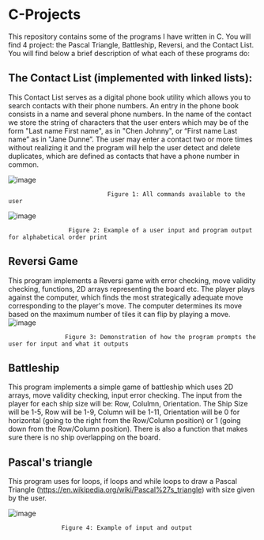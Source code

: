 # C-Projects

This repository contains some of the programs I have written in C. You will find 4 project: the Pascal Triangle, Battleship, Reversi, and the Contact List. You will find below a brief description of what each of these programs do:
## **The Contact List (implemented with linked lists):**
This Contact List serves as a digital phone book utility which allows you to search contacts with their phone numbers. An entry in the phone book consists in a name and several phone numbers. In the name of the contact we store the string of characters that the user enters which may be of the form "Last name First name", as in "Chen Johnny", or “First name Last name” as in "Jane Dunne”. The user may enter a contact two or more times without realizing it and the program will help the user detect and delete duplicates, which are defined as contacts that have a phone number in common.

![image](https://user-images.githubusercontent.com/95399226/147927560-86c20a4b-dcf9-4b73-b315-69a46149d618.png)

                                Figure 1: All commands available to the user
                                                      
![image](https://user-images.githubusercontent.com/95399226/147928135-4c7aa09e-3abf-45ec-9e2d-f19393acaa56.png)
                      
                     Figure 2: Example of a user input and program output for alphabetical order print
                     
## **Reversi Game**
This program implements a Reversi game with error checking, move validity checking, functions, 2D arrays representing the board etc. The player plays against the computer, which finds the most strategically adequate move corresponding to the player's move. The computer determines its move based on the maximum number of tiles it can flip by playing a move.
![image](https://user-images.githubusercontent.com/95399226/148216406-a8639143-f20a-4051-8d6c-e71d358b8ab8.png)
                    
                    Figure 3: Demonstration of how the program prompts the user for input and what it outputs
                    
## **Battleship**
This program implements a simple game of battleship which uses 2D arrays, move validity checking, input error checking. The input from the player for each ship size will be: Row, Colulmn, Orientation. The Ship Size will be 1-5, Row will be 1-9, Column will be 1-11, Orientation will be 0 for horizontal (going to the right from the Row/Column position) or 1 (going down from the Row/Column position). There is also a function that makes sure there is no ship overlapping on the board.

## **Pascal's triangle**

This program uses for loops, if loops and while loops to draw a Pascal Triangle (https://en.wikipedia.org/wiki/Pascal%27s_triangle) with size given by the user.

![image](https://user-images.githubusercontent.com/95399226/148217665-0e065d44-b2b9-45f9-85ae-3cf7cc087bc5.png)
                   
                   Figure 4: Example of input and output
